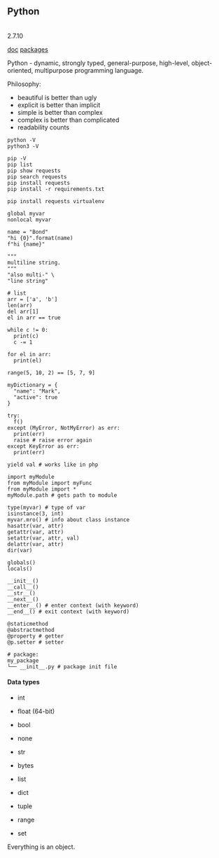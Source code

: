 Python
-
<br>2.7.10

[doc](https://www.python.org/)
[packages](https://pypi.org/)

Python - dynamic, strongly typed, general-purpose, high-level,
object-oriented, multipurpose programming language.

Philosophy:
* beautiful is better than ugly
* explicit is better than implicit
* simple is better than complex
* complex is better than complicated
* readability counts

````
python -V
python3 -V

pip -V
pip list
pip show requests
pip search requests
pip install requests
pip install -r requirements.txt

pip install requests virtualenv
````

````
global myvar
nonlocal myvar

name = "Bond"
"hi {0}".format(name)
f"hi {name}"

"""
multiline string.
"""
"also multi-" \
"line string"

# list
arr = ['a', 'b']
len(arr)
del arr[1]
el in arr == true

while c != 0:
  print(c)
  c -= 1

for el in arr:
  print(el)

range(5, 10, 2) == [5, 7, 9]

myDictionary = {
  "name": "Mark",
  "active": true
}

try:
  f()
except (MyError, NotMyError) as err:
  print(err)
  raise # raise error again
except KeyError as err:
  print(err)

yield val # works like in php

import myModule
from myModule import myFunc
from myModule import *
myModule.path # gets path to module

type(myvar) # type of var
isinstance(3, int)
myvar.mro() # info about class instance
hasattr(var, attr)
getattr(var, attr)
setattr(var, attr, val)
delattr(var, attr)
dir(var)

globals()
locals()

__init__()
__call__()
__str__()
__next__()
__enter__() # enter context (with keyword)
__end__() # exit context (with keyword)

@staticmethod
@abstractmethod
@property # getter
@p.setter # setter
````

````
# package:
my_package
└── __init__.py # package init file
````

#### Data types

* int
* float (64-bit)
* bool
* none

* str
* bytes
* list
* dict
* tuple
* range
* set

Everything is an object.
